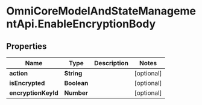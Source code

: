 # OmniCoreModelAndStateManagementApi.EnableEncryptionBody

## Properties

Name | Type | Description | Notes
------------ | ------------- | ------------- | -------------
**action** | **String** |  | [optional] 
**isEncrypted** | **Boolean** |  | [optional] 
**encryptionKeyId** | **Number** |  | [optional] 


